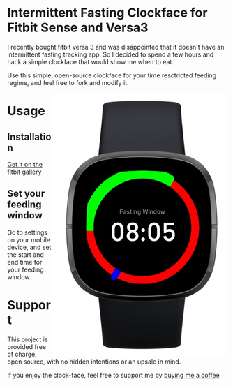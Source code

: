 # Intermittent Fasting Clockface for Fitbit Sense and Versa3
I recently bought fitbit versa 3 and was disappointed that it doesn't have an intermittent fasting tracking app.
So I decided to spend a few hours and hack a simple clockface that would show me when to eat.


Use this simple, open-source clockface for your time resctricted feeding regime, and feel free to fork and modify it.

<img src="https://github.com/urigoren/IntermittentFastingFitbit/blob/master/screenshot.jpg?raw=true" align="right">

# Usage
## Installation
<a href="https://gallery.fitbit.com/details/eec91c45-7cae-40eb-8138-615376dd2764">Get it on the fitbit gallery</a>
## Set your feeding window
Go to settings on your mobile device, and set the start and end time for your feeding window.
# Support
This project is provided free of charge, open source, with no hidden intentions or an upsale in mind.

If you enjoy the clock-face, feel free to support me by [buying me a coffee](https://www.buymeacoffee.com/ugoren)
